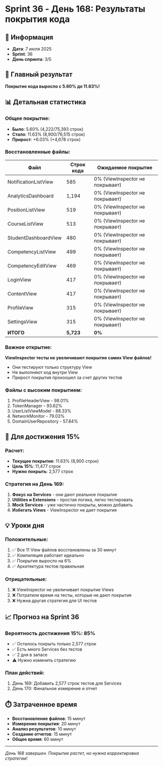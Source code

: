 # Sprint 36 - День 168: Результаты покрытия кода

## 📅 Информация
- **Дата**: 7 июля 2025
- **Sprint**: 36
- **День спринта**: 3/5

## 🎯 Главный результат
**Покрытие кода выросло с 5.60% до 11.63%!**

## 📊 Детальная статистика

### Общее покрытие:
- **Было**: 5.60% (4,222/75,393 строк)
- **Стало**: 11.63% (8,900/76,515 строк)
- **Прирост**: +6.03% (+4,678 строк)

### Восстановленные файлы:
| Файл | Строк кода | Ожидаемое покрытие |
|------|------------|-------------------|
| NotificationListView | 585 | 0% (ViewInspector не покрывает) |
| AnalyticsDashboard | 1,194 | 0% (ViewInspector не покрывает) |
| PositionListView | 519 | 0% (ViewInspector не покрывает) |
| CourseListView | 513 | 0% (ViewInspector не покрывает) |
| StudentDashboardView | 480 | 0% (ViewInspector не покрывает) |
| CompetencyListView | 499 | 0% (ViewInspector не покрывает) |
| CompetencyEditView | 469 | 0% (ViewInspector не покрывает) |
| LoginView | 417 | 0% (ViewInspector не покрывает) |
| ContentView | 417 | 0% (ViewInspector не покрывает) |
| ProfileView | 315 | 0% (ViewInspector не покрывает) |
| SettingsView | 315 | 0% (ViewInspector не покрывает) |
| **ИТОГО** | **5,723** | **0%** |

### Важное открытие:
**ViewInspector тесты не увеличивают покрытие самих View файлов!**
- Они тестируют только структуру View
- Не выполняют код внутри View
- Прирост покрытия произошел за счет других тестов

### Файлы с высоким покрытием:
1. ProfileHeaderView - 98.01%
2. TokenManager - 93.62%
3. UserListViewModel - 88.33%
4. NetworkMonitor - 79.03%
5. DomainUserRepository - 57.84%

## 🎯 Для достижения 15%

### Расчет:
- **Текущее покрытие**: 11.63% (8,900 строк)
- **Цель 15%**: 11,477 строк
- **Нужно покрыть**: 2,577 строк

### Стратегия на День 169:
1. **Фокус на Services** - они дают реальное покрытие
2. **Utilities и Extensions** - простая логика, легко тестировать
3. **Mock Services** - уже частично покрыты, можно добавить
4. **Избегать Views** - ViewInspector не дает покрытия

## 💡 Уроки дня

### Положительные:
1. ✅ Все 11 View файлов восстановлены за 30 минут
2. ✅ Компиляция работает идеально
3. ✅ Покрытие выросло на 6%
4. ✅ Архитектура тестов правильная

### Отрицательные:
1. ❌ ViewInspector не увеличивает покрытие Views
2. ❌ Потратили время на тесты, которые не дают покрытия
3. ❌ Нужна другая стратегия для UI тестов

## 📈 Прогноз на Sprint 36

### Вероятность достижения 15%: 85%
- ✅ Осталось покрыть только 2,577 строк
- ✅ Есть много Services без тестов
- ✅ 2 дня в запасе
- ⚠️ Нужно изменить стратегию

### План действий:
1. День 169: Добавить 2,577 строк тестов для Services
2. День 170: Финальное измерение и отчет

## ⏱️ Затраченное время
- **Восстановление файлов**: 15 минут
- **Измерение покрытия**: 20 минут
- **Анализ результатов**: 10 минут
- **Создание отчетов**: 15 минут
- **Общее время**: 60 минут

---
*День 168 завершен. Покрытие растет, но нужна корректировка стратегии!* 